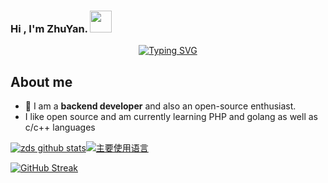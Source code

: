 ### Hi , I'm ZhuYan. <img src="https://media.giphy.com/media/hvRJCLFzcasrR4ia7z/giphy.gif" width="35"></h1>

<div align="center">

[![Typing SVG](https://readme-typing-svg.herokuapp.com?font=Handlee&pause=1000&random=false&width=435&lines=Being+content+and+not+knowing+enough)](https://git.io/typing-svg)

</div>

## About me

- 🔭 I am a **backend developer** and also an open-source enthusiast.
- I like open source and am currently learning PHP and golang as well as c/c++ languages


[![zds github stats](https://github-readme-stats-git-masterorgs-github-readme-stats-team.vercel.app/api?username=zds-s&include_orgs=true&hide_title=false&hide_border=true&show_icons=true&include_all_commits=true&line_height=20&bg_color=0,EC6C6C,FFD479,FFFC79,73FA79&theme=graywhite&locale=en)](https://github-readme-stats-git-masterorgs-github-readme-stats-team.vercel.app/api?username=zds-s&include_orgs=true&hide_title=false&hide_border=true&show_icons=true&include_all_commits=true&line_height=20&bg_color=0,EC6C6C,FFD479,FFFC79,73FA79&theme=graywhite&locale=en)[![主要使用语言](https://github-readme-stats.vercel.app/api/top-langs/?username=zds-s&hide_title=false&hide=c&hide_border=true&layout=compact&bg_color=0,73FA79,73FDFF,D783FF&theme=graywhite&locale=en)](https://github-readme-stats.vercel.app/api/top-langs/?username=zds-s&hide_title=false&hide=c&hide_border=true&layout=compact&bg_color=0,73FA79,73FDFF,D783FF&theme=graywhite&locale=en)

[![GitHub Streak](https://streak-stats.demolab.com?user=zds-s&theme=gruvbox&date_format=%5BY.%5Dn.j)](https://git.io/streak-stats)


